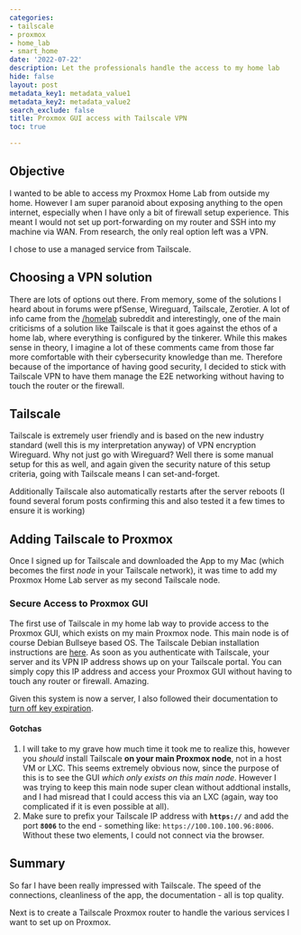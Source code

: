 ```yaml
---
categories:
- tailscale
- proxmox
- home_lab
- smart_home
date: '2022-07-22'
description: Let the professionals handle the access to my home lab
hide: false
layout: post
metadata_key1: metadata_value1
metadata_key2: metadata_value2
search_exclude: false
title: Proxmox GUI access with Tailscale VPN
toc: true

---
```


## Objective
I wanted to be able to access my Proxmox Home Lab from outside my home. However I am super paranoid about exposing anything to the open internet, especially when I have only a bit of firewall setup experience. This meant I would not set up port-forwarding on my router and SSH into my machine via WAN. From research, the only real option left was a VPN.

I chose to use a managed service from Tailscale.

## Choosing a VPN solution
There are lots of options out there. From memory, some of the solutions I heard about in forums were pfSense, Wireguard, Tailscale, Zerotier. A lot of info came from the [/homelab](https://www.reddit.com/r/homelab/) subreddit and interestingly, one of the main criticisms of a solution like Tailscale is that it goes against the ethos of a home lab, where everything is configured by the tinkerer. While this makes sense in theory, I imagine a lot of these comments came from those far more comfortable with their cybersecurity knowledge than me. Therefore because of the importance of having good security, I decided to stick with Tailscale VPN to have them manage the E2E networking without having to touch the router or the firewall.

## Tailscale
Tailscale is extremely user friendly and is based on the new industry standard (well this is my interpretation anyway) of VPN encryption Wireguard. Why not just go with Wireguard? Well there is some manual setup for this as well, and again given the security nature of this setup criteria, going with Tailscale means I can set-and-forget.

Additionally Tailscale also automatically restarts after the server reboots (I found several forum posts confirming this and also tested it a few times to ensure it is working)

## Adding Tailscale to Proxmox
Once I signed up for Tailscale and downloaded the App to my Mac (which becomes the first *node* in your Tailscale network), it was time to add my Proxmox Home Lab server as my second Tailscale node.

### Secure Access to Proxmox GUI
The first use of Tailscale in my home lab way to provide access to the Proxmox GUI, which exists on my main Proxmox node. This main node is of course Debian Bullseye based OS. The Tailscale Debian installation instructions are [here](https://tailscale.com/kb/1038/install-debian-bullseye/). As soon as you authenticate with Tailscale, your server and its VPN IP address shows up on your Tailscale portal. You can simply copy this IP address and access your Proxmox GUI without having to touch any router or firewall. Amazing.

Given this system is now a server, I also followed their documentation to [turn off key expiration](https://tailscale.com/kb/1028/key-expiry/).

#### Gotchas
1. I will take to my grave how much time it took me to realize this, however you *should* install Tailscale **on your main Proxmox node**, not in a host VM or LXC. This seems extremely obvious now, since the purpose of this is to see the GUI *which only exists on this main node*. However I was trying to keep this main node super clean without addtional installs, and I had misread that I could access this via an LXC (again, way too complicated if it is even possible at all).
2. Make sure to prefix your Tailscale IP address with **`https://`** and add the port **`8006`** to the end - something like: `https://100.100.100.96:8006`. Without these two elements, I could not connect via the browser.

## Summary
So far I have been really impressed with Tailscale. The speed of the connections, cleanliness of the app, the documentation - all is top quality.

Next is to create a Tailscale Proxmox router to handle the various services I want to set up on Proxmox.